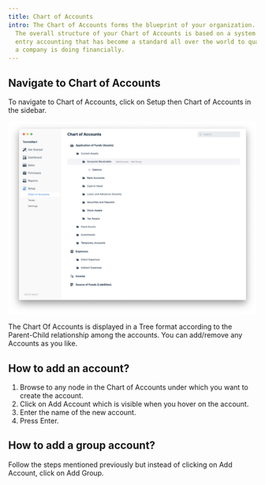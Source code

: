 ```yaml
---
title: Chart of Accounts
intro: The Chart of Accounts forms the blueprint of your organization.
  The overall structure of your Chart of Accounts is based on a system of double
  entry accounting that has become a standard all over the world to quantify how
  a company is doing financially.
---
```


## Navigate to Chart of Accounts

To navigate to Chart of Accounts, click on Setup then Chart of Accounts in the
sidebar.

![Chart of Accounts](./images/chart-of-accounts.png)

The Chart Of Accounts is displayed in a Tree format according to the
Parent-Child relationship among the accounts. You can add/remove any Accounts as
you like.

## How to add an account?

1. Browse to any node in the Chart of Accounts under which you want to create
   the account.
1. Click on Add Account which is visible when you hover on the account.
1. Enter the name of the new account.
1. Press Enter.

## How to add a group account?

Follow the steps mentioned previously but instead of clicking on Add Account,
click on Add Group.

